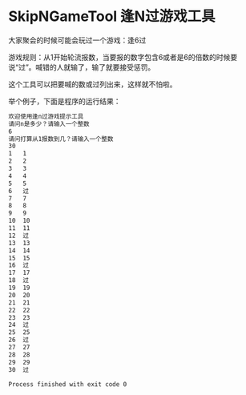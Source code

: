 # SkipNGameTool 逢N过游戏工具

大家聚会的时候可能会玩过一个游戏：逢6过

游戏规则：从1开始轮流报数，当要报的数字包含6或者是6的倍数的时候要说“过”。喊错的人就输了，输了就要接受惩罚。

这个工具可以把要喊的数或过列出来，这样就不怕啦。

举个例子，下面是程序的运行结果：

```md
欢迎使用逢n过游戏提示工具
请问n是多少？请输入一个整数
6
请问打算从1报数到几？请输入一个整数
30
1	1
2	2
3	3
4	4
5	5
6	过
7	7
8	8
9	9
10	10
11	11
12	过
13	13
14	14
15	15
16	过
17	17
18	过
19	19
20	20
21	21
22	22
23	23
24	过
25	25
26	过
27	27
28	28
29	29
30	过

Process finished with exit code 0

```
